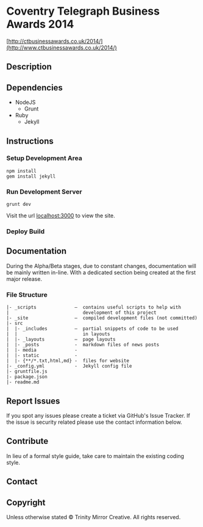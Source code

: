 # Coventry Telegraph Business Awards 2014
[http://ctbusinessawards.co.uk/2014/](http://www.ctbusinessawards.co.uk/2014/)

## Description



## Dependencies

- NodeJS
  - Grunt
- Ruby
  - Jekyll

## Instructions

### Setup Development Area

```
npm install
gem install jekyll
```

### Run Development Server

```
grunt dev
```

Visit the url [localhost:3000](http://localhost:3000/) to view the site.

### Deploy Build


## Documentation

During the Alpha/Beta stages, due to constant changes, documentation will be mainly written in-line. With a dedicated section being created at the first major release.

### File Structure

```
|- _scripts              –  contains useful scripts to help with
|                           development of this project
|- _site                 –  compiled development files (not committed)
|- src
|  |- _includes          –  partial snippets of code to be used
|  |                        in layouts
|  |- _layouts           –  page layouts
|  |- _posts             -  markdown files of news posts
|  |- media              -
|  |- static             -
|  |- {**/*.txt,html,md} -  files for website
|- _config.yml           -  Jekyll config file
|- gruntfile.js
|- package.json
|- readme.md
```

## Report Issues

If you spot any issues please create a ticket via GitHub's Issue Tracker. If the issue is security related please use the contact information below.

## Contribute

In lieu of a formal style guide, take care to maintain the existing coding style.

## Contact

## Copyright

Unless otherwise stated &copy; Trinity Mirror Creative. All rights reserved.